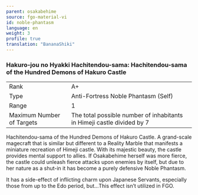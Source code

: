 ```yaml
---
parent: osakabehime
source: fgo-material-vi
id: noble-phantasm
language: en
weight: 3
profile: true
translation: "BananaShiki"
---
```


### Hakuro-jou no Hyakki Hachitendou-sama: Hachitendou-sama of the Hundred Demons of Hakuro Castle

<table>
  <tr><td>Rank</td><td>A+</td></tr>
  <tr><td>Type</td><td>Anti-Fortress Noble Phantasm (Self)</td></tr>
  <tr><td>Range</td><td>1</td></tr>
  <tr><td>Maximum Number of Targets</td><td>The total possible number of inhabitants in Himeji castle divided by 7</td></tr>
</table>

Hachitendou-sama of the Hundred Demons of Hakuro Castle.
A grand-scale magecraft that is similar but different to a Reality Marble that manifests a miniature recreation of Himeji castle.
With its majestic beauty, the castle provides mental support to allies.
If Osakabehime herself was more fierce, the castle could unleash fierce attacks upon enemies by itself, but due to her nature as a shut-in it has become a purely defensive Noble Phantasm.

It has a side-effect of inflicting charm upon Japanese Servants, especially those from up to the Edo period, but…This effect isn’t utilized in FGO.
